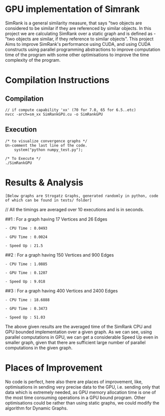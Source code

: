 # GPU implementation of Simrank

SimRank is a general similarity measure, that says "two objects are considered to be similar if they are referenced by similar objects. In this project we are calculating SimRank
over a static graph and is defined as - "two objects are similar, if they reference to similar objects". This project Aims to improve SimRank's performance using CUDA, and using CUDA constructs
using parallel programming abstractions to improve computation time of the program with some other optimisations to improve the time complexity of the program.



# Compilation Instructions

## Compilation
    // if compute capability 'xx' (70 for 7.0, 65 for 6.5..etc)
    nvcc -arch=sm_xx SimRankGPU.cu -o SimRankGPU

## Execution
    /* to visualize convergence graphs */
    Un-comment the last line of the code.
        system("python numpy_test.py");

    /* To Execute */
    ./SimRankGPU

# Results & Analysis
    [Below graphs are Strogatz Graphs, generated randomly in python, code of which can be found in tests/ folder]
// All the timings are averaged over 10 executions and is in seconds.

##1 : For a graph having 17 Vertices and 26 Edges
    
    - CPU Time : 0.0493
    
    - GPU Time : 0.0024
    
    - Speed Up : 21.5

##2 : For a graph having 150 Vertices and 900 Edges
    
    - CPU Time : 1.0885
    
    - GPU Time : 0.1207
    
    - Speed Up : 9.018

##3 : For a graph having 400 Vertices and 2400 Edges
    
    - CPU Time : 18.6888
    
    - GPU Time : 0.3473
    
    - Speed Up : 51.03


The above given results are the averaged time of the SimRank CPU and GPU bounded implementation 
over a given graph. As we can see, using parallel computations in GPU, we can get a considerable
Speed Up even in smaller graph, given that there are sufficient large number of parallel computations
in the given graph.

# Places of Improvement
No code is perfect, here also there are places of improvement, like, optimisations in sending very precise 
data to the GPU, i.e. sending only that data which is extremely needed, as GPU memory allocation time 
is one of the most time consuming operations in a GPU bound program. Other optimisations could be 
rather than using static graphs, we could modify the algorithm for Dynamic Graphs.


